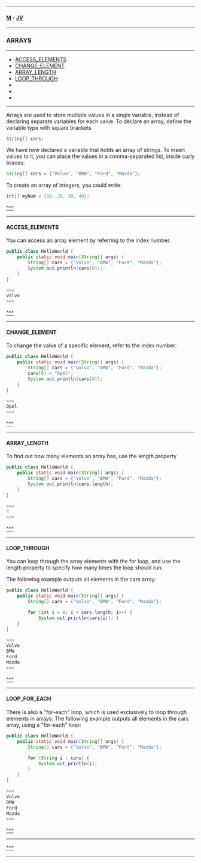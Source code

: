 
---

#### [M](https://github.com/ttltrk/TTT/blob/master/menu.md) - [JV](https://github.com/ttltrk/TTT/tree/master/JV/JV.md)

---

### ARRAYS

---

* [ACCESS_ELEMENTS](#ACCESS_ELEMENTS)
* [CHANGE_ELEMENT](#CHANGE_ELEMENT)
* [ARRAY_LENGTH](#ARRAY_LENGTH)
* [LOOP_THROUGH](#LOOP_THROUGH)
* [](#)
* [](#)
* [](#)

---

Arrays are used to store multiple values in a single variable, instead of declaring separate variables for each value.
To declare an array, define the variable type with square brackets

```java
String[] cars;
```

We have now declared a variable that holds an array of strings. To insert values to it, you can place the values in a comma-separated list, inside curly braces:

```java
String[] cars = {"Volvo", "BMW", "Ford", "Mazda"};
```

To create an array of integers, you could write:

```java
int[] myNum = {10, 20, 30, 40};
```

[^^^](#ARRAYS)

---

#### ACCESS_ELEMENTS

You can access an array element by referring to the index number.

```java
public class HelloWorld {
    public static void main(String[] args) {
        String[] cars = {"Volvo", "BMW", "Ford", "Mazda"};
        System.out.println(cars[0]);
    }
}

>>>
Volvo
>>>
```

[^^^](#ARRAYS)

---

#### CHANGE_ELEMENT

To change the value of a specific element, refer to the index number:

```java
public class HelloWorld {
    public static void main(String[] args) {
        String[] cars = {"Volvo", "BMW", "Ford", "Mazda"};
        cars[0] = "Opel";
        System.out.println(cars[0]);
    }
}

>>>
Opel
>>>
```

[^^^](#ARRAYS)

---

#### ARRAY_LENGTH

To find out how many elements an array has, use the length property

```java
public class HelloWorld {
    public static void main(String[] args) {
        String[] cars = {"Volvo", "BMW", "Ford", "Mazda"};
        System.out.println(cars.length);
    }
}

>>>
4
>>>
```

[^^^](#ARRAYS)

---

#### LOOP_THROUGH

You can loop through the array elements with the for loop, and use the length property to specify how many times the loop should run.

The following example outputs all elements in the cars array:

```java
public class HelloWorld {
    public static void main(String[] args) {
        String[] cars = {"Volvo", "BMW", "Ford", "Mazda"};

        for (int i = 0; i < cars.length; i++) {
            System.out.println(cars[i]); }
    }
}

>>>
Volvo
BMW
Ford
Mazda
>>>
```

[^^^](#ARRAYS)

---

#### LOOP_FOR_EACH

There is also a "for-each" loop, which is used exclusively to loop through elements in arrays:
The following example outputs all elements in the cars array, using a "for-each" loop:



```java
public class HelloWorld {
    public static void main(String[] args) {
        String[] cars = {"Volvo", "BMW", "Ford", "Mazda"};

        for (String i : cars) {
            System.out.println(i);
        }
    }
}

>>>
Volvo
BMW
Ford
Mazda
>>>
```

[^^^](#ARRAYS)

---

[^^^](#ARRAYS)

---
